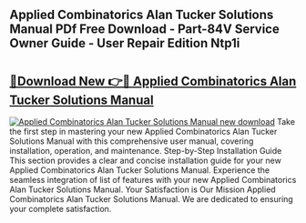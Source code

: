 ## Applied Combinatorics Alan Tucker Solutions Manual PDf Free Download - Part-84V Service Owner Guide - User Repair Edition Ntp1i

# <h2><a href="http://bc14597.oget.top/?id=Applied+Combinatorics+Alan+Tucker+Solutions+Manual">🔗Download New 👉🔴 Applied Combinatorics Alan Tucker Solutions Manual</a></h2>

[![Applied Combinatorics Alan Tucker Solutions Manual new download](https://i.imgur.com/5g1atiW.png)](http://bc14597.oget.top/?id=Applied+Combinatorics+Alan+Tucker+Solutions+Manual)
Take the first step in mastering your new Applied Combinatorics Alan Tucker Solutions Manual with this comprehensive user manual, covering installation, operation, and maintenance. Step-by-Step Installation Guide This section provides a clear and concise installation guide for your new Applied Combinatorics Alan Tucker Solutions Manual. Experience the seamless integration of list of features with your new Applied Combinatorics Alan Tucker Solutions Manual. Your Satisfaction is Our Mission Applied Combinatorics Alan Tucker Solutions Manual. We are dedicated to ensuring your complete satisfaction.
